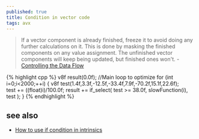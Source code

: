 ```yaml
---
published: true
title: Condition in vector code
tags: avx
---
```

> If a vector component is already finished, freeze it to avoid doing any further calculations on it. This is done by masking the finished components on any value assignment. The unfinished vector components will keep being updated, but finished ones won't. - [Controlling the Data Flow](https://www.codingame.com/playgrounds/283/sse-avx-vectorization/controlling-the-data-flow)

{% highlight cpp %}
v8f result(0.0f);
//Main loop to optimize	
for (int i=0;i<2000;++i) {
	 v8f test(1.4f,3.3f,-12.5f,-33.4f,7.9f,-70.2f,15.1f,22.6f);  
	 test += ((float)i)/100.0f;
	 result += if_select( test >= 38.0f, slowFunction(i), test );
}
{% endhighlight %}

## see also
- [How to use if condition in intrinsics](https://stackoverflow.com/questions/38006616/how-to-use-if-condition-in-intrinsics)